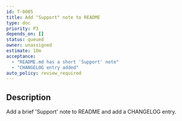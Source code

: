 ```yaml
---
id: T-0005
title: Add "Support" note to README
type: doc
priority: P3
depends_on: []
status: queued
owner: unassigned
estimate: 10m
acceptance:
  - "README.md has a short 'Support' note"
  - "CHANGELOG entry added"
auto_policy: review_required
---
```


## Description
Add a brief 'Support' note to README and add a CHANGELOG entry.
